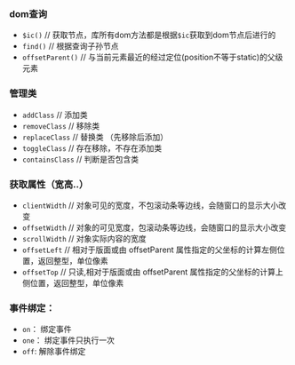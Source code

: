 ### dom查询
* `$ic()`  // 获取节点，库所有dom方法都是根据`$ic`获取到dom节点后进行的
* `find()`         // 根据查询子孙节点
* `offsetParent()` // 与当前元素最近的经过定位(position不等于static)的父级元素

### 管理类
* `addClass`  // 添加类
* `removeClass` // 移除类
* `replaceClass` // 替换类 （先移除后添加）
* `toggleClass` // 存在移除，不存在添加类
* `containsClass` // 判断是否包含类

### 获取属性（宽高..）
* `clientWidth` // 对象可见的宽度，不包滚动条等边线，会随窗口的显示大小改变
* `offsetWidth` // 对象的可见宽度，包滚动条等边线，会随窗口的显示大小改变
* `scrollWidth` // 对象实际内容的宽度
* `offsetLeft`  // 相对于版面或由 offsetParent 属性指定的父坐标的计算左侧位置，返回整型，单位像素
* `offsetTop`   // 只读,相对于版面或由 offsetParent 属性指定的父坐标的计算上侧位置，返回整型，单位像素

### 事件绑定：
* `on`：  绑定事件
* `one`： 绑定事件只执行一次
* `off`:  解除事件绑定
